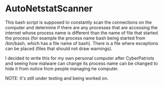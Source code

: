 # AutoNetstatScanner

This bash script is supposed to constantly scan the connections on the computer and determine if there are any processes that are accessing the internet whose process name is different than the name of file that started the process (for example the process name bash being started from /bin/bash, which has a file name of bash). There is a file where exceptions can be placed (files that should not draw warnings).

I decided to write this for my own personal computer after CyberPatriots and seeing how malware can change its process name can be changed to hide it from notice from people managing he computer. 

NOTE: It's still under testing and being worked on.
